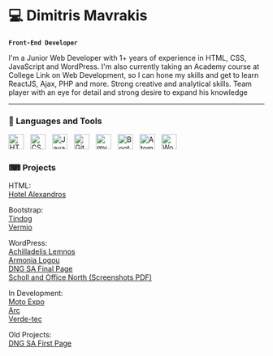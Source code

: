 # 💻 Dimitris Mavrakis

**`Front-End Developer`**


I'm a Junior Web Developer with 1+ years of experience in HTML, CSS, JavaScript and WordPress. I'm also currently taking an Academy course at College Link on Web Development, so I can hone my skills and get to learn ReactJS, Ajax, PHP and more.
Strong creative and analytical skills. Team player with an eye for detail and strong desire to expand his knowledge

---

### 🧰 Languages and Tools

<img align="left" alt="HTML" width="30px" style="padding-right:10px;" src="https://cdn.jsdelivr.net/gh/devicons/devicon/icons/html5/html5-plain.svg" />
<img align="left" alt="CSS" width="30px" style="padding-right:10px;" src="https://cdn.jsdelivr.net/gh/devicons/devicon/icons/css3/css3-plain.svg" />
<img align="left" alt="JavaScript" width="30px" style="padding-right:10px;" src="https://cdn.jsdelivr.net/gh/devicons/devicon/icons/javascript/javascript-plain.svg" />
<img align="left" alt="GitHub" width="30px" style="padding-right:10px;" src="https://cdn.jsdelivr.net/gh/devicons/devicon/icons/github/github-original.svg" />
<img align="left" alt="mySQL" width="30px" style="padding-right:10px;" src="https://cdn.jsdelivr.net/gh/devicons/devicon/icons/mysql/mysql-original-wordmark.svg" />
<img align="left" alt="Bootstrap" width="30px" style="padding-right:10px;" src="https://cdn.jsdelivr.net/gh/devicons/devicon/icons/bootstrap/bootstrap-original.svg" />
<img align="left" alt="Atom" width="30px" style="padding-right:10px;" src="https://cdn.jsdelivr.net/gh/devicons/devicon/icons/atom/atom-original.svg" />
<img align="left" alt="WordPress" width="30px" style="padding-right:10px;" src="https://cdn.jsdelivr.net/gh/devicons/devicon/icons/wordpress/wordpress-plain.svg" />
<br />

#

### ⌨ Projects

HTML:<br>
<a href="https://hotel-alexandros.gr/">Hotel Alexandros</a>
<br>

Bootstrap:<br>
<a href="https://github.com/dmavrakis/tindog">Tindog</a>
<br>
<a href="https://vermiocoldstores.gr/">Vermio</a>
<br>

WordPress:<br>
<a href="https://achilladelislemnos.gr/">Achilladelis Lemnos</a>
<br>
<a href="https://armonialogou.gr/">Armonia Logou</a>
<br>
<a href="https://dngsa.gr/">DNG SA Final Page</a><br>
<a href="https://github.com/dmavrakis/pdf_portofolio/blob/main/screencapture-north-schoolandoffice-dimitris-aboutdev-gr-2023-01-19-09_43_19.pdf
">Scholl and Office North (Screenshots PDF)</a>

In Development:<br>
<a href="https://motoexpo.dimitris.aboutdev.gr/">Moto Expo</a><br>
<a href="https://arc.dimitris.aboutdev.gr/">Arc</a><br>
<a href="https://verde.sila.aboutdev.gr/">Verde-tec</a>

Old Projects:<br>
<a href="https://zealous-bhabha.88-198-58-118.plesk.page/">DNG SA First Page</a>

#
